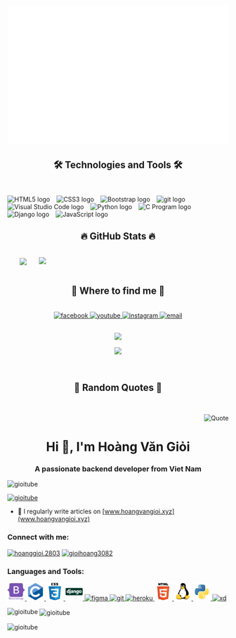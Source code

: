 <!-- Hoang Van Gioi -->
<a href="#" target="_blank">
  <img src="svg/gioitube.svg" width="1200" alt="Click to see the source" />
</a>


<h2 align="center">🛠 Technologies and Tools 🛠</h2>
<br>
<!-- https://simpleicons.org/ -->

<span><img src="https://img.shields.io/badge/HTML5-282C34?logo=html5&logoColor=E34F26" alt="HTML5 logo" title="HTML5" height="28" /></span>
&ensp;
<span><img src="https://img.shields.io/badge/CSS3-282C34?logo=css3&logoColor=1572B6" alt="CSS3 logo" title="CSS3" height="28" /></span>
&ensp;
<span><img src="https://img.shields.io/badge/Bootstrap-282C34?logo=bootstrap&logoColor=7952B3" alt="Bootstrap logo" title="Bootstrap" height="28" /></span>
&ensp;
<span><img src="https://img.shields.io/badge/git-282C34?logo=git&logoColor=F05032" alt="git logo" title="git" height="28" /></span>
&ensp;
<span><img src="https://img.shields.io/badge/VS%20Code-282C34?logo=visual-studio-code&logoColor=007ACC" alt="Visual Studio Code logo" title="Visual Studio Code" height="28" /></span>
&ensp;
<span><img src="https://img.shields.io/badge/Python-282C34?logo=python&logoColor=3776AB" alt="Python logo" title="Python" height="28" /></span>
&ensp;
<span><img src="https://img.shields.io/badge/C%20Program-282C34?logo=c&logoColor=A8B9CC" alt="C Program logo" title="C Program" height="28" /></span>
&ensp;
<span><img src="https://img.shields.io/badge/Django-282C34?logo=django&logoColor=092E20" alt="Django logo" title="Django" height="28" /></span>
&ensp;
<span><img src="https://img.shields.io/badge/JavaScript-282C34?logo=javascript&logoColor=F7DF1E" alt="JavaScript logo" title="JavaScript" height="28" /></span>
&ensp;
<br>

<h2 align="center">🔥 GitHub Stats 🔥</h2>
<!-- https://github.com/anuraghazra/github-readme-stats -->
<br>
<div align=center>
  <a href="#" title="Hoàng Văn Giỏi">
	<img width="360" align="center" src="https://github-readme-stats.vercel.app/api/top-langs/?username=gioitube&hide=c%23,powershell,Mathematica,Ruby,Objective-C,Objective-C%2b%2b,Cuda&title_color=61dafb&text_color=ffffff&icon_color=61dafb&bg_color=20232a&langs_count=8&layout=compact&border_color=61dafb&hide_border=true" />
  </a>
  <a href="#" title="Hoàng Văn Giỏi">
	<img align="right" width="432" src="https://github-readme-stats.vercel.app/api?username=gioitube&show_icons=true&theme=react&border_color=61dafb&hide_border=true" />
  </a>
</div>

<br>

<h2 align="center">🔎 Where to find me 🔎</h2>
<br>
<!-- https://icons8.com -->
<div align="center">
  <a href="https://www.facebook.com/hoanggioi.2803" target="_blank">
	<img src="https://img.icons8.com/nolan/96/facebook-new.png" alt="facebook" />
  </a>
  <a href="https://www.youtube.com/channel/UCVHLjBAHx6SBkX3qDJ0qRcg" target="_blank">
	<img src="https://img.icons8.com/nolan/96/youtube-squared.png" alt="youtube" />
  </a>
  <a href="https://www.instagram.com/gioihoang3082" target="_blank">
	<img src="https://img.icons8.com/nolan/96/instagram-new.png" alt="instagram" />
  </a>
  <a href="mailto:gioitube2k2@gmail.com" target="top">
	<img src="https://img.icons8.com/nolan/96/apple-mail.png" alt="email" />
  </a>
</div>

<br>


<div align="center">

![](https://komarev.com/ghpvc/?username=gioitube&color=ff69b4&label=PROFILE+VIEWS&style=flat-square)

</div>

<div align="center">

![](https://github-profile-summary-cards.vercel.app/api/cards/profile-details?username=gioitube&theme=dracula)

</div>

<br>

<h2 align="center">📑 Random Quotes 📑</h2>
<br>
<!-- https://github.com/shravan20/github-readme-quotes -->
<div align="right">

![Quote](https://github-readme-quotes.herokuapp.com/quote?theme=onedark&animation=grow_out_in&layout=default&font=default)
</div>




<h1 align="center">Hi 👋, I'm Hoàng Văn Giỏi</h1>
<h3 align="center">A passionate backend developer from Viet Nam</h3>

<p align="left"> <img src="https://komarev.com/ghpvc/?username=gioitube&label=Profile%20views&color=0e75b6&style=flat" alt="gioitube" /> </p>

<p align="left"> <a href="https://github.com/ryo-ma/github-profile-trophy"><img src="https://github-profile-trophy.vercel.app/?username=gioitube" alt="gioitube" /></a> </p>

- 📝 I regularly write articles on [www.hoangvangioi.xyz](www.hoangvangioi.xyz)

<h3 align="left">Connect with me:</h3>
<p align="left">
<a href="https://fb.com/hoanggioi.2803" target="blank"><img align="center" src="https://raw.githubusercontent.com/rahuldkjain/github-profile-readme-generator/master/src/images/icons/Social/facebook.svg" alt="hoanggioi.2803" height="30" width="40" /></a>
<a href="https://instagram.com/gioihoang3082" target="blank"><img align="center" src="https://raw.githubusercontent.com/rahuldkjain/github-profile-readme-generator/master/src/images/icons/Social/instagram.svg" alt="gioihoang3082" height="30" width="40" /></a>
</p>

<h3 align="left">Languages and Tools:</h3>
<p align="left"> <a href="https://getbootstrap.com" target="_blank" rel="noreferrer"> <img src="https://raw.githubusercontent.com/devicons/devicon/master/icons/bootstrap/bootstrap-plain-wordmark.svg" alt="bootstrap" width="40" height="40"/> </a> <a href="https://www.cprogramming.com/" target="_blank" rel="noreferrer"> <img src="https://raw.githubusercontent.com/devicons/devicon/master/icons/c/c-original.svg" alt="c" width="40" height="40"/> </a> <a href="https://www.w3schools.com/css/" target="_blank" rel="noreferrer"> <img src="https://raw.githubusercontent.com/devicons/devicon/master/icons/css3/css3-original-wordmark.svg" alt="css3" width="40" height="40"/> </a> <a href="https://www.djangoproject.com/" target="_blank" rel="noreferrer"> <img src="https://raw.githubusercontent.com/devicons/devicon/master/icons/django/django-original.svg" alt="django" width="40" height="40"/> </a> <a href="https://www.figma.com/" target="_blank" rel="noreferrer"> <img src="https://www.vectorlogo.zone/logos/figma/figma-icon.svg" alt="figma" width="40" height="40"/> </a> <a href="https://git-scm.com/" target="_blank" rel="noreferrer"> <img src="https://www.vectorlogo.zone/logos/git-scm/git-scm-icon.svg" alt="git" width="40" height="40"/> </a> <a href="https://heroku.com" target="_blank" rel="noreferrer"> <img src="https://www.vectorlogo.zone/logos/heroku/heroku-icon.svg" alt="heroku" width="40" height="40"/> </a> <a href="https://www.w3.org/html/" target="_blank" rel="noreferrer"> <img src="https://raw.githubusercontent.com/devicons/devicon/master/icons/html5/html5-original-wordmark.svg" alt="html5" width="40" height="40"/> </a> <a href="https://www.linux.org/" target="_blank" rel="noreferrer"> <img src="https://raw.githubusercontent.com/devicons/devicon/master/icons/linux/linux-original.svg" alt="linux" width="40" height="40"/> </a> <a href="https://www.python.org" target="_blank" rel="noreferrer"> <img src="https://raw.githubusercontent.com/devicons/devicon/master/icons/python/python-original.svg" alt="python" width="40" height="40"/> </a> <a href="https://www.adobe.com/products/xd.html" target="_blank" rel="noreferrer"> <img src="https://cdn.worldvectorlogo.com/logos/adobe-xd.svg" alt="xd" width="40" height="40"/> </a> </p>

<p><img align="left" src="https://github-readme-stats.vercel.app/api/top-langs?username=gioitube&show_icons=true&locale=en&layout=compact" alt="gioitube" /></p>

<p>&nbsp;<img align="center" src="https://github-readme-stats.vercel.app/api?username=gioitube&show_icons=true&locale=en" alt="gioitube" /></p>

<p><img align="center" src="https://github-readme-streak-stats.herokuapp.com/?user=gioitube&" alt="gioitube" /></p>

